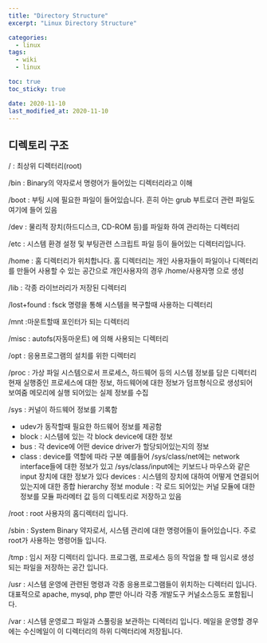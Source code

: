 ```yaml
---
title: "Directory Structure"
excerpt: "Linux Directory Structure"

categories:
  - linux
tags:
  - wiki
  - linux

toc: true
toc_sticky: true

date: 2020-11-10
last_modified_at: 2020-11-10
---
```

## 디렉토리 구조

/ : 최상위 디렉터리(root)


/bin : Binary의 약자로서 명령어가 들어있는 디렉터리라고 이해


/boot : 부팅 시에 필요한 파일이 들어있습니다. 흔히 아는 grub 부트로더 관련 파일도 여기에 들어 있음

/dev : 물리적 장치(하드디스크, CD-ROM 등)를 파일화 하여 관리하는 디렉터리

/etc : 시스템 환경 설정 및 부팅관련 스크립트 파일 등이 들어있는 디렉터리입니다.

/home : 홈 디렉터리가 위치합니다. 홈 디렉터리는 개인 사용자들이 파일이나 디렉터리를 만들어 사용할 수 있는 공간으로 개인사용자의 경우 /home/사용자명 으로 생성

/lib : 각종 라이브러리가 저장된 디렉터리

/lost+found : fsck 명령을 통해 시스템을 복구할때 사용하는 디렉터리

/mnt :마운트할때 포인터가 되는 디렉터리

/misc : autofs(자동마운트) 에 의해 사용되는 디렉터리

/opt : 응용프로그램의 설치를 위한 디렉터리

/proc : 가상 파일 시스템으로서 프로세스, 하드웨어 등의 시스템 정보를 담은 디렉터리
현재 실행중인 프로세스에 대한 정보, 하드웨어에 대한 정보가 덤프형식으로 생성되어 보여줌
메모리에 실행 되어있는 실제 정보를 수집

/sys :  커널이 하드웨어 정보를 기록함
- udev가 동작할때 필요한 하드웨어 정보를 제공함
- block : 시스템에 있는 각 block device에 대한 정보
- bus : 각 device에 어떤 device driver가 할당되어있는지의 정보
- class : device를 역할에 따라 구분
	예를들어 /sys/class/net에는 network interface들에 대한 정보가 있고
	/sys/class/input에는 키보드나 마우스와 같은 input 장치에 대한 정보가 있다
     devices  : 시스템의 장치에 대하여 어떻게 연결되어있는지에 대한 종합 hierarchy 정보
     module   : 각 로드 되어있는 커널 모듈에 대한 정보를 모듈 파라메터 값 등의 디렉토리로 저장하고 있음
 
/root : root 사용자의 홈디렉터리 입니다.

/sbin : System Binary 약자로서, 시스템 관리에 대한 명령어들이 들어있습니다. 주로 root가 사용하는 명령어들 입니다.

/tmp : 임시 저장 디렉터리 입니다. 프로그램, 프로세스 등의 작업을 할 때 임시로 생성되는 파일을 저장하는 공간 입니다.

/usr : 시스템 운영에 관련된 명령과 각종 응용프로그램들이 위치하는 디렉터리 입니다. 대표적으로 apache, mysql, php 뿐만 아니라 각종 개발도구 커널소스등도 포함됩니다.

/var : 시스템 운영로그 파일과 스풀링을 보관하는 디렉터리 입니다. 메일을 운영할 경우에는 수신메일이 이 디렉터리의 하위 디렉터리에 저장됩니다.




